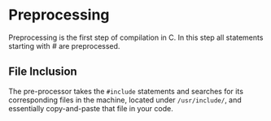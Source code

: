 # Preprocessing
Preprocessing is the first step of compilation in C.
In this step all statements starting with *#* are preprocessed.

## File Inclusion
The pre-processor takes the `#include` statements and searches for its corresponding files in the machine, located under `/usr/include/`, and essentially copy-and-paste that file in your code.

